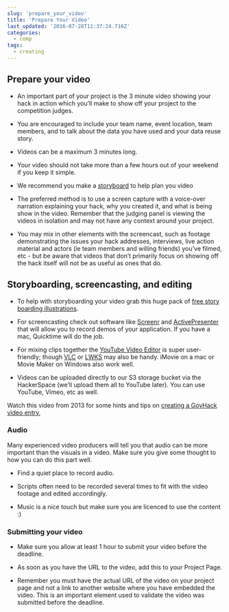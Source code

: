 ```yaml
---
slug: 'prepare_your_video'
title: 'Prepare Your Video'
last_updated: '2016-07-28T11:37:24.716Z'
categories:
  - comp
tags:
  - creating
---
```


## Prepare your video

* An important part of your project is the 3 minute video showing your hack in action which you’ll make to show off your project to the competition judges.

* You are encouraged to include your team name, event location, team members, and to talk about the data you have used and your data reuse story.

* Videos can be a maximum 3 minutes long. 

* Your video should not take more than a few hours out of your weekend if you keep it simple.

* We recommend you make a [storyboard](http://www.dummies.com/how-to/content/how-to-create-a-storyboard-for-your-marketing-vide.html) to help plan you video

* The preferred method is to use a screen capture with a voice-over narration explaining your hack, why you created it, and what is being show in the video. Remember that the judging panel is viewing the videos in isolation and may not have any context around your project.

* You may mix in other elements with the screencast, such as footage demonstrating the issues your hack addresses, interviews, live action material and actors (ie team members and willing friends) you’ve filmed, etc - but be aware that videos that don’t primarily focus on showing off the hack itself will not be as useful as ones that do.

## Storyboarding, screencasting, and editing

* To help with storyboarding your video grab this huge pack of [free story boarding illustrations](https://dribbble.com/shots/1083617-430-FREE-storyboard-illustrations).

* For screencasting check out software like [Screenr](http://www.screenr.com/) and [ActivePresenter](http://atomisystems.com/activepresenter/free-edition/) that will allow you to record demos of your application. If you have a mac, Quicktime will do the job.

* For mixing clips together the [YouTube Video Editor](https://www.youtube.com/editor) is super user-friendly; though [VLC](http://www.videolan.org/vlmc) or [LWKS](http://www.lwks.com/) may also be handy. iMovie on a mac or Movie Maker on Windows also work well.

* Videos can be uploaded directly to our S3 storage bucket via the HackerSpace (we’ll upload them all to YouTube later). You can use YouTube, Vimeo, etc as well.

 Watch this video from 2013 for some hints and tips on [creating a GovHack video entry](https://youtu.be/K-GiOtHN4FY), 

### **Audio**

Many experienced video producers will tell you that audio can be more important than the visuals in a video. Make sure you give some thought to how you can do this part well.

* Find a quiet place to record audio. 

* Scripts often need to be recorded several times to fit with the video footage and edited accordingly.

* Music is a nice touch but make sure you are licenced to use the content :)

### **Submitting your video**

* Make sure you allow at least 1 hour to submit your video before the deadline.   

* As soon as you have the URL to the video, add this to your Project Page.  

*  Remember you must have the actual URL of the video on your project page and not  a link to another website where you have embedded the video. This is an important element used to validate the video was submitted before the deadline.


